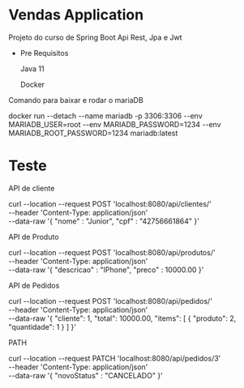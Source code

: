 # Vendas Application
Projeto do curso de Spring Boot Api Rest, Jpa e Jwt

* Pre Requisitos

    Java 11
    
    Docker

Comando para baixar e rodar o mariaDB

docker run --detach --name mariadb -p 3306:3306 --env MARIADB_USER=root --env MARIADB_PASSWORD=1234 --env MARIADB_ROOT_PASSWORD=1234  mariadb:latest


# Teste

API de cliente

curl --location --request POST 'localhost:8080/api/clientes/' \
--header 'Content-Type: application/json' \
--data-raw '{
"nome" : "Junior",
"cpf" : "42756661864"
}'


API de Produto

curl --location --request POST 'localhost:8080/api/produtos/' \
--header 'Content-Type: application/json' \
--data-raw '{
"descricao" : "IPhone",
"preco" : 10000.00
}'


API de Pedidos

curl --location --request POST 'localhost:8080/api/pedidos/' \
--header 'Content-Type: application/json' \
--data-raw '{
"cliente": 1,
"total": 10000.00,
"items":
[
{
"produto": 2,
"quantidade": 1
}
]
}'


PATH

curl --location --request PATCH 'localhost:8080/api/pedidos/3' \
--header 'Content-Type: application/json' \
--data-raw '{
"novoStatus" : "CANCELADO"
}'
